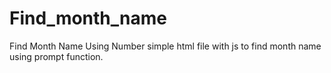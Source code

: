 # Find_month_name
Find Month Name Using Number
simple html file with js to find month name using prompt function.

